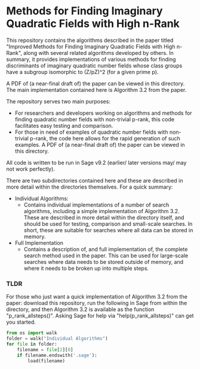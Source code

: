 # Methods for Finding Imaginary Quadratic Fields with High n-Rank

This repository contains the algorithms described in the paper titled "Improved Methods for Finding Imaginary Quadratic Fields with High n-Rank", along with several related algorithms developed by others. In summary, it provides implementations of various methods for finding discriminants of imaginary quadratic number fields whose class groups have a subgroup isomorphic to (Z/pZ)^2 (for a given prime p). 

A PDF of (a near-final draft of) the paper can be viewed in this directory. The main implementation contained here is Algorithm 3.2 from the paper. 

The repository serves two main purposes:
* For researchers and developers working on algorithms and methods for finding quadratic number fields with non-trivial p-rank, this code facilitates easy testing and comparison.
* For those in need of examples of quadratic number fields with non-trivial p-rank, the code here allows for the rapid generation of such examples.
A PDF of (a near-final draft of) the paper can be viewed in this directory.

All code is written to be run in Sage v9.2 (earlier/ later versions may/ may not work perfectly). 

There are two subdirectories contained here and these are described in more detail within the directories themselves. For a quick summary:
* Individual Algorithms:
    * Contains individual implementations of a number of search algorithms, including a simple implementation of Algorithm 3.2. These are described in more detail within the directory itself, and should be used for testing, comparison and small-scale searches. In short, these are suitable for searches where all data can be stored in memory. 
* Full Implementation
    * Contains a description of, and full implementation of, the complete search method used in the paper. This can be used for large-scale searches where data needs to be stored outside of memory, and where it needs to be broken up into multiple steps.

### TLDR
For those who just want a quick implementation of Algorithm 3.2 from the paper: download this repository, run the following in Sage from within the directory, and then Algorithm 3.2 is available as the function "p_rank_allsteps()". Asking Sage for help via "help(p_rank_allsteps)" can get you started. 

```python 
from os import walk
folder = walk("Individual Algorithms")
for file in folder:
    filename = file[2][0]
    if filename.endswith('.sage'):
        load(filename)
```

